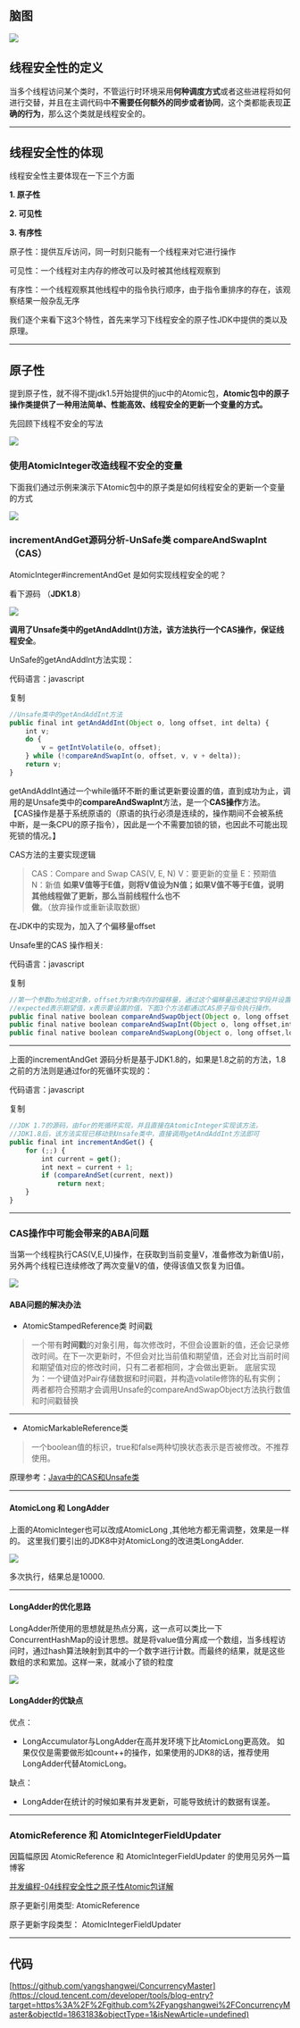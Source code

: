 ## 脑图

![](image/791792a1d346c2e9e27ee9d1e5e282e8.png)

## 线程安全性的定义

当多个线程访问某个类时，不管运行时环境采用**何种调度方式**或者这些进程将如何进行交替，并且在主调代码中**不需要任何额外的同步或者协同**，这个类都能表现**正确的行为**，那么这个类就是线程安全的。

------

## 线程安全性的体现

线程安全性主要体现在一下三个方面

 **1. 原子性**

  **2. 可见性**

  **3. 有序性**

原子性：提供互斥访问，同一时刻只能有一个线程来对它进行操作

可见性：一个线程对主内存的修改可以及时被其他线程观察到

有序性：一个线程观察其他线程中的指令执行顺序，由于指令重排序的存在，该观察结果一般杂乱无序

我们逐个来看下这3个特性，首先来学习下线程安全的原子性JDK中提供的类以及原理。

------

## 原子性

提到原子性，就不得不提jdk1.5开始提供的juc中的Atomic包，**Atomic包中的原子操作类提供了一种用法简单、性能高效、线程安全的更新一个变量的方式。**

先回顾下线程不安全的写法

![](image/ea731ad38b7e4da4b533ecc79a6d3e5a.png)

### 使用AtomicInteger改造线程不安全的变量

下面我们通过示例来演示下Atomic包中的原子类是如何线程安全的更新一个变量的方式

![](image/b64ef1403709c4b4f4b178c453b6c2dc.png)

### incrementAndGet源码分析-UnSafe类 compareAndSwapInt （CAS）

AtomicInteger#incrementAndGet 是如何实现线程安全的呢？

看下源码 （**JDK1.8**）

![](image/50f39d258f4cd2b3f9e03ec9e33e250f.png)

**调用了Unsafe类中的getAndAddInt()方法，该方法执行一个CAS操作，保证线程安全**。

UnSafe的getAndAddInt方法实现：

代码语言：javascript

复制

```javascript
//Unsafe类中的getAndAddInt方法
public final int getAndAddInt(Object o, long offset, int delta) {        
    int v;        
    do {            
        v = getIntVolatile(o, offset);        
    } while (!compareAndSwapInt(o, offset, v, v + delta));        
    return v;
}
```

getAndAddInt通过一个while循环不断的重试更新要设置的值，直到成功为止，调用的是Unsafe类中的**compareAndSwapInt**方法，是一个**CAS操作**方法。 【CAS操作是基于系统原语的（原语的执行必须是连续的，操作期间不会被系统中断，是一条CPU的原子指令），因此是一个不需要加锁的锁，也因此不可能出现死锁的情况。】

CAS方法的主要实现逻辑

>  CAS：Compare and Swap CAS(V, E, N) V：要更新的变量 E：预期值 N：新值 **如果V值等于E值，则将V值设为N值；如果V值不等于E值，说明其他线程做了更新，那么当前线程什么也不做**。（放弃操作或重新读取数据） 

在JDK中的实现为，加入了个偏移量offset

Unsafe里的CAS 操作相关:

代码语言：javascript

复制

```javascript
//第一个参数o为给定对象，offset为对象内存的偏移量，通过这个偏移量迅速定位字段并设置或获取该字段的值，
//expected表示期望值，x表示要设置的值，下面3个方法都通过CAS原子指令执行操作。
public final native boolean compareAndSwapObject(Object o, long offset,Object expected, Object x);                                                                                                   
public final native boolean compareAndSwapInt(Object o, long offset,int expected,int x); 
public final native boolean compareAndSwapLong(Object o, long offset,long expected,long x);
```

------

上面的incrementAndGet 源码分析是基于JDK1.8的，如果是1.8之前的方法，1.8之前的方法则是通过for的死循环实现的：

代码语言：javascript

复制

```javascript
//JDK 1.7的源码，由for的死循环实现，并且直接在AtomicInteger实现该方法，
//JDK1.8后，该方法实现已移动到Unsafe类中，直接调用getAndAddInt方法即可
public final int incrementAndGet() {    
    for (;;) {        
        int current = get();        
        int next = current + 1;        
        if (compareAndSet(current, next))            
            return next;    
    }
}
```

------

### CAS操作中可能会带来的ABA问题

当第一个线程执行CAS(V,E,U)操作，在获取到当前变量V，准备修改为新值U前，另外两个线程已连续修改了两次变量V的值，使得该值又恢复为旧值。

![](image/db2ca5b08849a830318453f02b26370c.png)

#### ABA问题的解决办法

- AtomicStampedReference类 时间戳

>  一个带有**时间戳**的对象引用，每次修改时，不但会设置新的值，还会记录修改时间。在下一次更新时，不但会对比当前值和期望值，还会对比当前时间和期望值对应的修改时间，只有二者都相同，才会做出更新。 底层实现为：一个键值对Pair存储数据和时间戳，并构造volatile修饰的私有实例；两者都符合预期才会调用Unsafe的compareAndSwapObject方法执行数值和时间戳替换 

------

- AtomicMarkableReference类

>  一个boolean值的标识，true和false两种切换状态表示是否被修改。不推荐使用。 

原理参考：[Java中的CAS和Unsafe类](https://cloud.tencent.com/developer/tools/blog-entry?target=https%3A%2F%2Fwww.jianshu.com%2Fp%2Fdf0585b61773&objectId=1863183&objectType=1&isNewArticle=undefined)

------

#### AtomicLong 和 LongAdder

上面的AtomicInteger也可以改成AtomicLong ,其他地方都无需调整，效果是一样的。 这里我们要引出的JDK8中对AtomicLong的改进类LongAdder.

![](image/04426f60a4845fcaa816ad5bb33b89b8.png)

多次执行，结果总是10000.

------

#### LongAdder的优化思路

LongAdder所使用的思想就是热点分离，这一点可以类比一下ConcurrentHashMap的设计思想。就是将value值分离成一个数组，当多线程访问时，通过hash算法映射到其中的一个数字进行计数。而最终的结果，就是这些数组的求和累加。这样一来，就减小了锁的粒度

![](image/abf20ab12377ac1fc343816e64bd08b0.png)

#### LongAdder的优缺点

优点：

- LongAccumulator与LongAdder在高并发环境下比AtomicLong更高效。 如果仅仅是需要做形如count++的操作，如果使用的JDK8的话，推荐使用LongAdder代替AtomicLong。

缺点：

- LongAdder在统计的时候如果有并发更新，可能导致统计的数据有误差。

------

### AtomicReference 和 AtomicIntegerFieldUpdater

因篇幅原因 AtomicReference 和 AtomicIntegerFieldUpdater 的使用见另外一篇博客

 [并发编程-04线程安全性之原子性Atomic包详解](https://cloud.tencent.com/developer/article/1863185?from_column=20421&from=20421)

原子更新引用类型: AtomicReference

原子更新字段类型： AtomicIntegerFieldUpdater

------

## 代码

[https://github.com/yangshangwei/ConcurrencyMaster](https://cloud.tencent.com/developer/tools/blog-entry?target=https%3A%2F%2Fgithub.com%2Fyangshangwei%2FConcurrencyMaster&objectId=1863183&objectType=1&isNewArticle=undefined)